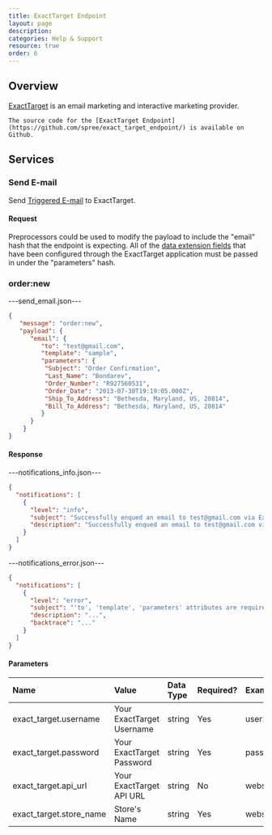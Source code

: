 ```yaml
---
title: ExactTarget Endpoint
layout: page
description:
categories: Help & Support
resource: true
order: 6
---
```


## Overview

[ExactTarget](http://www.exacttarget.com/) is an email marketing and interactive marketing provider.

```
The source code for the [ExactTarget Endpoint](https://github.com/spree/exact_target_endpoint/) is available on Github.
```

## Services

### Send E-mail

Send [Triggered E-mail](http://help.exacttarget.com/en-GB/documentation/exacttarget/interactions/triggered_emails/triggered_emails_guide/) to ExactTarget.

#### Request

Preprocessors could be used to modify the payload to include the "email" hash that the endpoint is expecting. All of the [data extension fields](http://help.exacttarget.com/en/documentation/exacttarget/subscribers/data_extensions_and_data_relationships/) that have been configured through the ExactTarget application must be passed in under the "parameters" hash.

### order:new

---send_email.json---
```json
{
   "message": "order:new",
   "payload": {
      "email": {
         "to": "test@gmail.com",
         "template": "sample",
         "parameters": {
          "Subject": "Order Confirmation",
          "Last_Name": "Bondarev",
          "Order_Number": "R927560531",
          "Order_Date": "2013-07-30T19:19:05.000Z",
          "Ship_To_Address": "Bethesda, Maryland, US, 20814",
          "Bill_To_Address": "Bethesda, Maryland, US, 20814"
         }
      }
    }
}

```

#### Response

---notifications_info.json---

```json
{
  "notifications": [
    {
      "level": "info",
      "subject": "Successfully enqued an email to test@gmail.com via ExactTarget",
      "description": "Successfully enqued an email to test@gmail.com via ExactTarget"
    }
  ]
}
```

---notifications_error.json---

```json
{
  "notifications": [
    {
      "level": "error",
      "subject": "'to', 'template', 'parameters' attributes are required",
      "description": "...",
      "backtrace": "..."
    }
  ]
}
```

#### Parameters

| Name | Value | Data Type | Required? |Example |
| :----| :-----| :------ |:------ | :------ |
| exact_target.username | Your ExactTarget Username | string | Yes | user123 |
| exact_target.password | Your ExactTarget Password | string | Yes | password123 |
| exact_target.api_url | Your ExactTarget API URL | string | No | webservice.s6.exacttarget.com |
| exact_target.store_name | Store's Name | string | Yes | webservice.s6.exacttarget.com |
